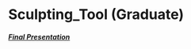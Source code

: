 # Sculpting_Tool (Graduate)
##### [Final Presentation](https://github.com/sr0020/Sculpting_Tool/tree/master/0.%20Final%20presentation)
